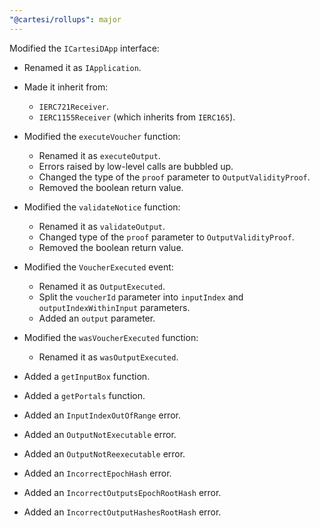 ```yaml
---
"@cartesi/rollups": major
---
```


Modified the `ICartesiDApp` interface:

-   Renamed it as `IApplication`.

-   Made it inherit from:

    -   `IERC721Receiver`.
    -   `IERC1155Receiver` (which inherits from `IERC165`).

-   Modified the `executeVoucher` function:

    -   Renamed it as `executeOutput`.
    -   Errors raised by low-level calls are bubbled up.
    -   Changed the type of the `proof` parameter to `OutputValidityProof`.
    -   Removed the boolean return value.

-   Modified the `validateNotice` function:

    -   Renamed it as `validateOutput`.
    -   Changed type of the `proof` parameter to `OutputValidityProof`.
    -   Removed the boolean return value.

-   Modified the `VoucherExecuted` event:

    -   Renamed it as `OutputExecuted`.
    -   Split the `voucherId` parameter into `inputIndex` and `outputIndexWithinInput` parameters.
    -   Added an `output` parameter.

-   Modified the `wasVoucherExecuted` function:

    -   Renamed it as `wasOutputExecuted`.

-   Added a `getInputBox` function.

-   Added a `getPortals` function.

-   Added an `InputIndexOutOfRange` error.

-   Added an `OutputNotExecutable` error.

-   Added an `OutputNotReexecutable` error.

-   Added an `IncorrectEpochHash` error.

-   Added an `IncorrectOutputsEpochRootHash` error.

-   Added an `IncorrectOutputHashesRootHash` error.
